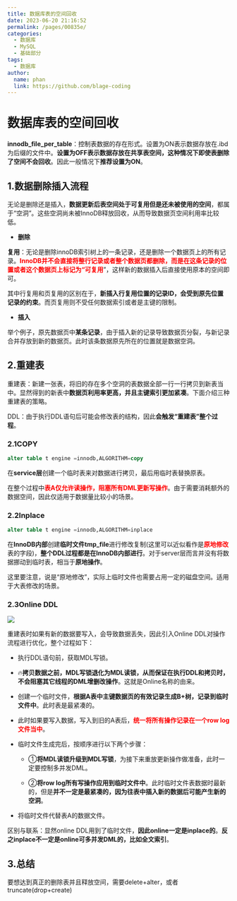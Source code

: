 ```yaml
---
title: 数据库表的空间回收
date: 2023-06-20 21:16:52
permalink: /pages/00835e/
categories:
  - 数据库
  - MySQL
  - 基础部分
tags:
  - 数据库
author: 
  name: phan
  link: https://github.com/blage-coding
---
```

# 数据库表的空间回收

**innodb_file_per_table**：控制表数据的存在形式。设置为ON表示数据存放在.ibd为后缀的文件中。**设置为OFF表示数据存放在共享表空间，这种情况下即使表删除了空间不会回收**。因此一般情况下**推荐设置为ON**。

## 1.数据删除插入流程

无论是删除还是插入，**数据更新后表空间处于可复用但是还未被使用的空间**，都属于“空洞”。这些空洞尚未被InnoDB释放回收，从而导致数据页空间利用率比较低。

- **删除**

**复用**：无论是删除innoDB索引树上的一条记录，还是删除一个数据页上的所有记录。<font color="red">**InnoDB并不会直接将整行记录或者整个数据页都删除，而是在这条记录的位置或者这个数据页上标记为“可复用**</font>”，这样新的数据插入后直接使用原本的空间即可。

其中行复用和页复用的区别在于，**新插入行复用位置的记录ID，会受到原先位置记录的约束**。而页复用则不受任何数据索引或者是主键的限制。

- **插入**

举个例子，原先数据页中**某条记录**，由于插入新的记录导致数据页分裂，与新记录合并存放到新的数据页。此时该条数据原先所在的位置就是数据空洞。

## 2.重建表

重建表：新建一张表，将旧的存在多个空洞的表数据全部一行一行拷贝到新表当中。显然得到的新表中**数据页利用率更高，并且主键索引更加紧凑**。下面介绍三种重建表的策略。

DDL：由于执行DDL语句后可能会修改表的结构，因此**会触发“重建表”整个过程**。

### 2.1COPY

```sql
alter table t engine =innodb,ALGORITHM=copy
```

在**service层**创建一个临时表来对数据进行拷贝，最后用临时表替换原表。

在整个过程中<font color="red">**表A仅允许读操作，阻塞所有DML更新写操作**</font>。由于需要消耗额外的数据空间，因此仅适用于数据量比较小的场景。

### 2.2Inplace

```sql
alter table t engine =innodb,ALGORITHM=inplace
```

在**InnoDB内部**创建**临时文件tmp_file**进行修改复制(这里可以近似看作是<font color="red">**原地修改**</font>表的字段)，**整个DDL过程都是在InnoDB内部进行**。对于server层而言并没有将数据挪动到临时表，相当于**原地操作**。

这里要注意，说是“原地修改”，实际上临时文件也需要占用一定的磁盘空间。适用于大表修改的场景。

### 2.3Online DDL

![](https://jsd.cdn.zzko.cn/gh/blage-coding/picx-images-hosting@master/20230630/image.6c8xpd18vfw0.webp)

重建表时如果有新的数据要写入，会导致数据丢失，因此引入Online DDL对操作流程进行优化，整个过程如下：

- 执行DDL语句前，获取MDL写锁。
- 🔥**拷贝数据之前，MDL写锁退化为MDL读锁，从而保证在执行DDL和拷贝时，不会阻塞其它线程的DML增删改操作**。这就是Online名称的由来。

- 创建一个临时文件，**根据A表中主键数据页的有效记录生成B+树，记录到临时文件中**。此时表是最紧凑的。

- 此时如果要写入数据，写入到旧的A表后，<font color="red">**统一将所有操作记录在一个row log文件当中**</font>。

- 临时文件生成完后，按顺序进行以下两个步骤：

  - ①**将MDL读锁升级到MDL写锁**，为接下来重放更新操作做准备，此时一定要控制多并发DML。

  - ②**将row log所有写操作应用到临时文件中**。此时临时文件表数据时最新的，但是**并不一定是最紧凑的，因为往表中插入新的数据后可能产生新的空洞**。

- 将临时文件代替表A的数据文件。

区别与联系：显然online DDL用到了临时文件，**因此online一定是inplace的**。**反之inplace不一定是online可多并发DML的，比如全文索引**。

## 3.总结

要想达到真正的删除表并且释放空间，需要delete+alter，或者truncate(drop+create)